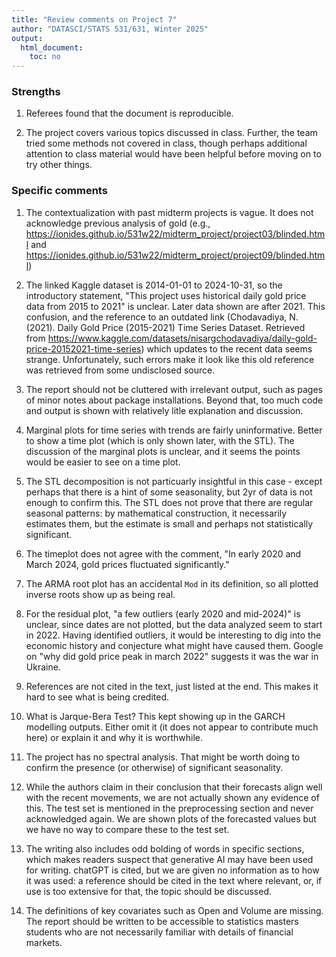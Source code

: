 ```yaml
---
title: "Review comments on Project 7"
author: "DATASCI/STATS 531/631, Winter 2025"
output:
  html_document:
    toc: no
---
```


### Strengths

1. Referees found that the document is reproducible.

1. The project covers various topics discussed in class. Further, the team tried some methods not covered in class, though perhaps additional attention to class material would have been helpful before moving on to try other things. 

### Specific comments

1. The contextualization with past midterm projects is vague. It does not acknowledge previous analysis of gold (e.g., https://ionides.github.io/531w22/midterm_project/project03/blinded.html and https://ionides.github.io/531w22/midterm_project/project09/blinded.html)

1. The linked Kaggle dataset is 2014-01-01 to 2024-10-31, so the introductory statement, "This project uses historical daily gold price data from 2015 to 2021" is unclear. Later data shown are after 2021. This confusion, and the reference to an outdated link (Chodavadiya, N. (2021). Daily Gold Price (2015-2021) Time Series Dataset. Retrieved from https://www.kaggle.com/datasets/nisargchodavadiya/daily-gold-price-20152021-time-series) which updates to the recent data seems strange. Unfortunately, such errors make it look like this old reference was retrieved from some undisclosed source.

1. The report should not be cluttered with irrelevant output, such as pages of minor notes about package installations. Beyond that, too much code and output is shown with relatively litle explanation and discussion.

1. Marginal plots for time series with trends are fairly uninformative. Better to show a time plot (which is only shown later, with the STL). The discussion of the marginal plots is unclear, and it seems the points would be easier to see on a time plot.

1. The STL decomposition is not particuarly insightful in this case - except perhaps that there is a hint of some seasonality, but 2yr of data is not enough to confirm this. The STL does not prove that there are regular seasonal patterns: by mathematical construction, it necessarily estimates them, but the estimate is small and perhaps not statistically significant.

1. The timeplot does not agree with the comment, "In early 2020 and March 2024, gold prices fluctuated significantly."

1. The ARMA root plot has an accidental `Mod` in its definition, so all plotted inverse roots show up as being real.

1. For the residual plot, "a few outliers (early 2020 and mid-2024)" is unclear, since dates are not plotted, but the data analyzed seem to start in 2022. Having identified outliers, it would be interesting to dig into the economic history and conjecture what might have caused them. Google on "why did gold price peak in march 2022" suggests it was the war in Ukraine.

1. References are not cited in the text, just listed at the end. This makes it hard to see what is being credited.

1. What is Jarque-Bera Test? This kept showing up in the GARCH modelling outputs. Either omit it (it does not appear to contribute much here) or explain it and why it is worthwhile.

1. The project has no spectral analysis. That might be worth doing to confirm the presence (or otherwise) of significant seasonality.

1. While the authors claim in their conclusion that their forecasts align well with the recent movements, we are not actually shown any evidence of this. The test set is mentioned in the preprocessing section and never acknowledged again. We are shown plots of the forecasted values but we have no way to compare these to the test set.

1. The writing also includes odd bolding of words in specific sections, which makes readers suspect that generative AI may have been used for writing. chatGPT is cited, but we are given no information as to how it was used: a reference should be cited in the text where relevant, or, if use is too extensive for that, the topic should be discussed.

1. The definitions of key covariates such as Open and Volume are missing. The report should be written to be accessible to statistics masters students who are not necessarily familiar with details of financial markets.

